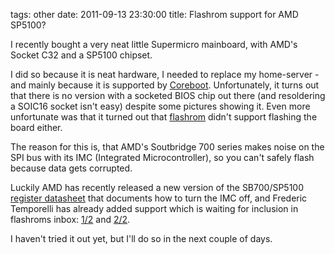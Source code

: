 tags: other
date: 2011-09-13 23:30:00
title: Flashrom support for AMD SP5100?



I recently bought a very neat little Supermicro mainboard, with AMD's Socket C32 and a SP5100 chipset.

I did so because it is neat hardware, I needed to replace my home-server - and mainly because it is supported by [Coreboot](http://www.coreboot.org/).
Unfortunately, it turns out that there is no version with a socketed BIOS chip out there (and resoldering a SOIC16 socket isn't easy) despite some pictures showing it.
Even more unfortunate was that it turned out that [flashrom](http://www.flashrom.org) didn't support flashing the board either.

The reason for this is, that AMD's Soutbridge 700 series makes noise on the SPI bus with its IMC (Integrated Microcontroller), so you can't safely flash because data gets corrupted.


Luckily AMD has recently released a new version of the SB700/SP5100 [register datasheet](http://support.amd.com/us/Embedded_TechDocs/44413.pdf) that documents how to turn the IMC off, and Frederic Temporelli has already added support which is waiting for inclusion in flashroms inbox: [1/2][1] and [2/2][2].

I haven't tried it out yet, but I'll do so in the next couple of days.
 
[1]: http://patchwork.coreboot.org/patch/3326/ "AMD - SP5100 - take SPI ownership (1/2)"
[2]: http://patchwork.coreboot.org/patch/3323/ "AMD - SP5100 - take SPI ownership (2/2)"
